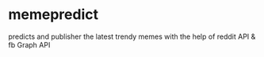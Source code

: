 # memepredict
 predicts and publisher the latest trendy memes with the help of reddit API & fb Graph API
